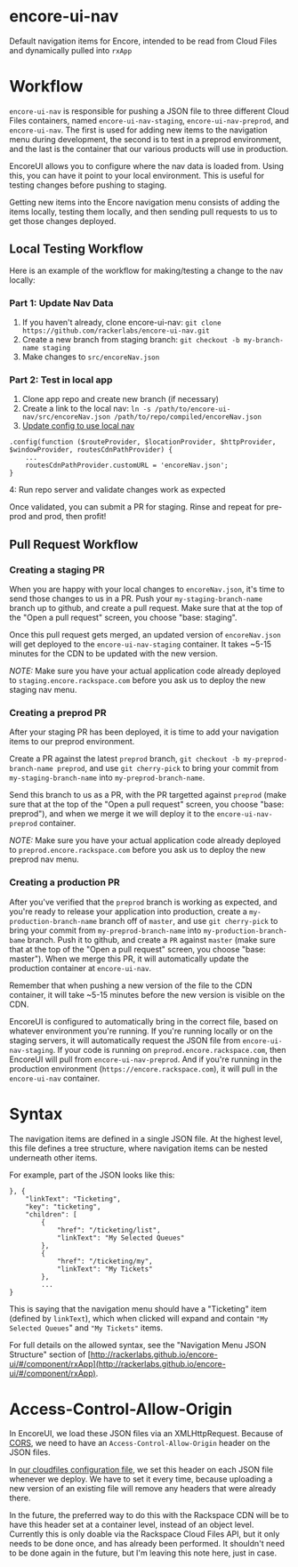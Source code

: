 encore-ui-nav
=============

Default navigation items for Encore, intended to be read from Cloud Files and dynamically pulled into `rxApp`


Workflow
========
`encore-ui-nav` is responsible for pushing a JSON file to three different Cloud Files containers, named `encore-ui-nav-staging`, `encore-ui-nav-preprod`, and `encore-ui-nav`. The first is used for adding new items to the navigation menu during development, the second is to test in a preprod environment, and the last is the container that our various products will use in production.

EncoreUI allows you to configure where the nav data is loaded from. Using this, you can have it point to your local environment. This is useful for testing changes before pushing to staging.

Getting new items into the Encore navigation menu consists of adding the items locally, testing them locally, and then sending pull requests to us to get those changes deployed.

Local Testing Workflow
---------------------

Here is an example of the workflow for making/testing a change to the nav locally:

### Part 1: Update Nav Data

1. If you haven't already, clone encore-ui-nav: `git clone https://github.com/rackerlabs/encore-ui-nav.git`
2. Create a new branch from staging branch: `git checkout -b my-branch-name staging`
3. Make changes to `src/encoreNav.json`

### Part 2: Test in local app

1. Clone app repo and create new branch (if necessary)
2. Create a link to the local nav: `ln -s /path/to/encore-ui-nav/src/encoreNav.json /path/to/repo/compiled/encoreNav.json`
3. [Update config to use local nav](http://rackerlabs.github.io/encore-ui/#/component/configs)
```
.config(function ($routeProvider, $locationProvider, $httpProvider, $windowProvider, routesCdnPathProvider) {
    ...
    routesCdnPathProvider.customURL = 'encoreNav.json';
}
```
4: Run repo server and validate changes work as expected

Once validated, you can submit a PR for staging. Rinse and repeat for pre-prod and prod, then profit!

Pull Request Workflow
---------------------

### Creating a staging PR

When you are happy with your local changes to `encoreNav.json`, it's time to send those changes to us in a PR. Push your `my-staging-branch-name` branch up to github, and create a pull request. Make sure that at the top of the "Open a pull request" screen, you choose "base: staging".

Once this pull request gets merged, an updated version of `encoreNav.json` will get deployed to the `encore-ui-nav-staging` container. It takes ~5-15 minutes for the CDN to be updated with the new version.

*NOTE:* Make sure you have your actual application code already deployed to `staging.encore.rackspace.com` before you ask us to deploy the new staging nav menu.

### Creating a preprod PR

After your staging PR has been deployed, it is time to add your navigation items to our preprod environment.

Create a PR against the latest `preprod` branch, `git checkout -b my-preprod-branch-name preprod`, and use `git cherry-pick` to bring your commit from `my-staging-branch-name` into `my-preprod-branch-name`. 

Send this branch to us as a PR, with the PR targetted against `preprod` (make sure that at the top of the "Open a pull request" screen, you choose "base: preprod"), and when we merge it we will deploy it to the `encore-ui-nav-preprod` container.

*NOTE:* Make sure you have your actual application code already deployed to `preprod.encore.rackspace.com` before you ask us to deploy the new preprod nav menu.

### Creating a production PR

After you've verified that the `preprod` branch is working as expected, and you're ready to release your application into production, create a `my-production-branch-name` branch off of `master`, and use `git cherry-pick` to bring your commit from `my-preprod-branch-name` into `my-production-branch-bame` branch. Push it to github, and create a `PR` against `master` (make sure that at the top of the "Open a pull request" screen, you choose "base: master"). When we merge this PR, it will automatically update the production container at `encore-ui-nav`.

Remember that when pushing a new version of the file to the CDN container, it will take ~5-15 minutes before the new version is visible on the CDN.

EncoreUI is configured to automatically bring in the correct file, based on whatever environment you're running. If you're running locally or on the staging servers, it will automatically request the JSON file from `encore-ui-nav-staging`. If your code is running on `preprod.encore.rackspace.com`, then EncoreUI will pull from `encore-ui-nav-preprod`. And if you're running in the production environment (`https://encore.rackspace.com`), it will pull in the `encore-ui-nav` container.


Syntax
======
The navigation items are defined in a single JSON file. At the highest level, this file defines a tree structure, where navigation items can be nested underneath other items.

For example, part of the JSON looks like this:

```
}, {
    "linkText": "Ticketing",
    "key": "ticketing",
    "children": [
        {
            "href": "/ticketing/list",
            "linkText": "My Selected Queues"
        },
        {
            "href": "/ticketing/my",
            "linkText": "My Tickets"
        },
        ...
}
```

This is saying that the navigation menu should have a "Ticketing" item (defined by `linkText`), which when clicked will expand and contain `"My Selected Queues`" and `"My Tickets"` items.

For full details on the allowed syntax, see the "Navigation Menu JSON Structure" section of [http://rackerlabs.github.io/encore-ui/#/component/rxApp](http://rackerlabs.github.io/encore-ui/#/component/rxApp).
 
Access-Control-Allow-Origin
===========================
In EncoreUI, we load these JSON files via an XMLHttpRequest. Because of [CORS](https://developer.mozilla.org/en-US/docs/Web/HTTP/Access_control_CORS), we need to have an `Access-Control-Allow-Origin` header on the JSON files.

In [our cloudfiles configuration file](./grunt-tasks/options/cloudfiles.js), we set this header on each JSON file whenever we deploy. We have to set it every time, because uploading a new version of an existing file will remove any headers that were already there.

In the future, the preferred way to do this with the Rackspace CDN will be to have this header set at a container level, instead of an object level. Currently this is only doable via the Rackspace Cloud Files API, but it only needs to be done once, and has already been performed. It shouldn't need to be done again in the future, but I'm leaving this note here, just in case.
